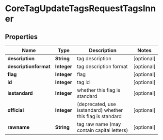 

# CoreTagUpdateTagsRequestTagsInner


## Properties

| Name | Type | Description | Notes |
|------------ | ------------- | ------------- | -------------|
|**description** | **String** | tag description |  [optional] |
|**descriptionformat** | **Integer** | tag description format |  [optional] |
|**flag** | **Integer** | flag |  [optional] |
|**id** | **Integer** | tag id |  [optional] |
|**isstandard** | **Integer** | whether this flag is standard |  [optional] |
|**official** | **Integer** | (deprecated, use isstandard) whether this flag is standard |  [optional] |
|**rawname** | **String** | tag raw name (may contain capital letters) |  [optional] |



